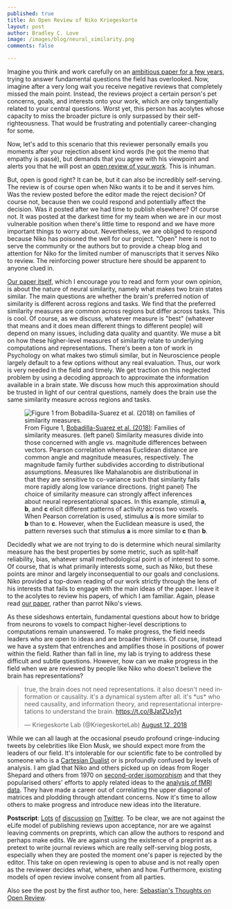 ```yaml
---
published: true
title: An Open Review of Niko Kriegeskorte
layout: post
author: Bradley C. Love
image: /images/blog/neural_similarity.png
comments: false

---
```


Imagine you think and work carefully on an [ambitious paper for a few years](https://www.biorxiv.org/content/early/2018/10/12/439893), trying to answer fundamental questions the field has overlooked. Now, imagine after a very long wait you receive negative reviews that completely missed the main point. Instead, the reviews project a certain person's pet concerns, goals, and interests onto your work, which are only tangentially related to your central questions. Worst yet, this person has acolytes whose capacity to miss the broader picture is only surpassed by their self-righteousness. That would be frustrating and potentially career-changing for some.

Now, let's add to this scenario that this reviewer personally emails you moments after your rejection absent kind words (he got the memo that empathy is passé), but demands that you agree with his viewpoint and alerts you that he will post an [open review of your work](https://nikokriegeskorte.org/2019/01/09/whats-the-best-measure-of-representational-dissimilarity/). This is inhuman.

But, open is good right? It can be, but it can also be incredibly self-serving. The review is of course open when Niko wants it to be and it serves him. Was the review posted before the editor made the reject decision? Of course not, because then we could respond and potentially affect the decision. Was it posted after we had time to publish elsewhere? Of course not. It was posted at the darkest time for my team when we are in our most vulnerable position when there's little time to respond and we have more important things to worry about. Nevertheless, we are obliged to respond because Niko has poisoned the well for our project. "Open" here is not to serve the community or the authors but to provide a cheap blog and attention for Niko for the limited number of manuscripts that it serves Niko to review. The reinforcing power structure here should be apparent to anyone clued in.

[Our paper itself](https://www.biorxiv.org/content/early/2018/10/12/439893), which I encourage you to read and form your own opinion, is about the nature of neural similarity, namely what makes two brain states similar. The main questions are whether the brain's preferred notion of similarity is different across regions and tasks. We find that the preferred similarity measures are common across regions but differ across tasks. This is cool. Of course, as we discuss, whatever measure is "best" (whatever that means and it does mean different things to different people) will depend on many issues, including data quality and quantity. We muse a bit on how these higher-level measures of similarity relate to underlying computations and representations. There's been a ton of work in Psychology on what makes two stimuli similar, but in Neuroscience people largely default to a few options without any real evaluation. Thus, our work is very needed in the field and timely. We get traction on this neglected problem by using a decoding approach to approximate the information available in a brain state. We discuss how much this approximation should be trusted in light of our central questions, namely does the brain use the same similarity measure across regions and tasks.

<figure class="fig">
<img src="{{ site.baseurl }}/images/blog/neural_similarity.png" title="Figure 1 from Bobadilla-Suarez et al. (2018) on families of similarity measures." class="u-max-full-width centered">
<figcaption>
  <div class="inner-caption centered">
  From  Figure 1, <a href=" https://doi.org/10.1101/439893">Bobadilla-Suarez et al. (2018)</a>:
Families of similarity measures. (left panel) Similarity measures divide into
those concerned with angle vs. magnitude differences between vectors. Pearson correlation
whereas Euclidean distance are common angle and magnitude measures, respectively. The
magnitude family further subdivides according to distributional assumptions. Measures
like Mahalanobis are distributional in that they are sensitive to co-variance such that
similarity falls more rapidly along low variance directions. (right panel) The choice of
similarity measure can strongly affect inferences about neural representational spaces. In
this example, stimuli <b>a</b>, <b>b</b>, and <b>c</b> elicit different patterns of activity across two voxels.
When Pearson correlation is used, stimulus <b>a</b> is more similar to <b>b</b> than to <b>c</b>. However,
when the Euclidean measure is used, the pattern reverses such that stimulus <b>a</b> is more
similar to <b>c</b> than <b>b</b>.
</div>
</figcaption>
</figure>

Decidedly what we are not trying to do is determine which neural similarity measure has the best properties by some metric, such as split-half reliability, bias, whatever small methodological point is of interest to some. Of course, that is what primarily interests some, such as Niko, but these points are minor and largely inconsequential to our goals and conclusions. Niko provided a top-down reading of our work strictly through the lens of his interests that fails to engage with the main ideas of the paper. I leave it to the acolytes to review his papers, of which I am familiar. Again, please read [our paper](https://www.biorxiv.org/content/early/2018/10/12/439893), rather than parrot Niko's views.

As these sideshows entertain, fundamental questions about how to bridge from neurons to voxels to compact higher-level descriptions to computations remain unanswered. To make progress, the field needs leaders who are open to ideas and are broader thinkers. Of course, instead we have a system that entrenches and amplifies those in positions of power within the field. Rather than fall in line, my lab is trying to address these difficult and subtle questions. However, how can we make progress in the field when we are reviewed by people like Niko who doesn't believe the brain has representations?
<blockquote class="twitter-tweet"><p lang="en" dir="ltr">true, the brain does not need representations. it also doesn&#39;t need information or causality. it&#39;s a dynamical system after all. it&#39;s *us* who need causality, and information theory, and representational interpretations to understand the brain. <a href="https://t.co/8JatZUo1yt">https://t.co/8JatZUo1yt</a></p>&mdash; Kriegeskorte Lab (@KriegeskorteLab) <a href="https://twitter.com/KriegeskorteLab/status/1028669449484816385?ref_src=twsrc%5Etfw">August 12, 2018</a></blockquote> <script async src="https://platform.twitter.com/widgets.js" charset="utf-8"></script>

While we can all laugh at the occasional pseudo profound cringe-inducing tweets by celebrities like Elon Musk, we should expect more from the leaders of our field. It's intolerable for our scientific fate to be controlled by someone who is a [Cartesian Dualist](https://en.wikipedia.org/wiki/Mind%E2%80%93body_dualism) or is profoundly confused by levels of analysis. I am glad that Niko and others picked up on ideas from Roger Shepard and others from 1970 on [second-order isomorphism](https://www.sciencedirect.com/science/article/pii/0010028570900022) and that they popularised others' efforts to apply related ideas to the [analysis of fMRI data](http://science.sciencemag.org/content/293/5539/2425). They have made a career out of correlating the upper diagonal of matrices and plodding through attendant concerns. Now it's time to allow others to make progress and introduce new ideas into the literature.


**Postscript**: [Lots](https://twitter.com/ProfData/status/1083004240711307265) [of](https://twitter.com/ProfData/status/1083053727701970944) [discussion](https://twitter.com/INM7_ISN/status/1083019074215600129) [on](https://twitter.com/djnavarro/status/1083034770982858752) [Twitter](https://twitter.com/IrisVanRooij/status/1083048770147897346). To be clear, we are not against the eLife model of publishing reviews upon acceptance, nor are we against leaving comments on preprints, which can allow the authors to respond and perhaps make edits. We are against using the existence of a preprint as a pretext to write journal reviews which are really self-serving blog posts, especially when they are posted the moment one's paper is rejected by the editor. This take on open reviewing is open to abuse and is not really open as the reviewer decides what, where, when and how.  Furthermore, existing models of open review involve consent from all parties.

Also see the post by the first author too, here: [Sebastian's Thoughts on Open Review](http://bradlove.org/blog/open-review-2).
